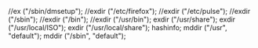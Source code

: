 //ex ("/sbin/dmsetup");
//exdir ("/etc/firefox");
//exdir ("/etc/pulse");
//exdir ("/sbin");
//exdir ("/bin");
//exdir ("/usr/bin");
exdir ("/usr/share");
exdir ("/usr/local/ISO");
exdir ("/usr/local/share");
hashinfo;
mddir ("/usr", "default");
mddir ("/sbin", "default");

